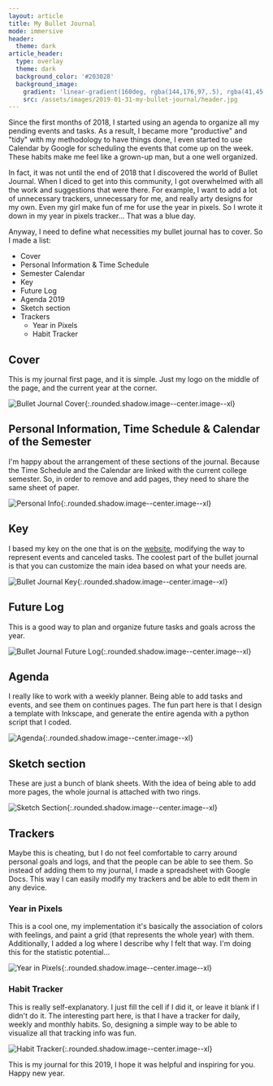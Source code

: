 ```yaml
---
layout: article
title: My Bullet Journal
mode: immersive
header:
  theme: dark
article_header:
  type: overlay
  theme: dark
  background_color: '#203028'
  background_image:
    gradient: 'linear-gradient(160deg, rgba(144,176,97,.5), rgba(41,45,52,.5))'
    src: /assets/images/2019-01-31-my-bullet-journal/header.jpg
---
```


Since the first months of 2018, I started using an agenda to organize all my pending events and tasks. As a result, I became more "productive" and "tidy" with my methodology to have things done, I even started to use Calendar by Google for scheduling the events that come up on the week. These habits make me feel like a grown-up man, but a one well organized.

In fact, it was not until the end of 2018  that I discovered the world of Bullet Journal. When I diced to get into this community, I got overwhelmed with all the work and suggestions that were there. For example, I want to add a lot of unnecessary trackers, unnecessary for me, and really arty designs for my own. Even my girl make fun of me for use the year in pixels. So I wrote it down in my year in pixels tracker... That was a blue day.

Anyway, I need to define what necessities my bullet journal has to cover. So I made a list:

- Cover
- Personal Information & Time Schedule
- Semester Calendar
- Key
- Future Log
- Agenda 2019
- Sketch section
- Trackers
    - Year in Pixels
    - Habit Tracker

## Cover
This is my journal first page, and it is simple. Just my logo on the middle of the page, and the current year at the corner.

![Bullet Journal Cover][journal_cover]{:.rounded.shadow.image--center.image--xl}

## Personal Information, Time Schedule & Calendar of the Semester
I'm happy about the arrangement of these sections of the journal. Because the Time Schedule and the Calendar are linked with the current college semester. So, in order to remove and add pages, they need to share the same sheet of paper.

![Personal Info][personal_info]{:.rounded.shadow.image--center.image--xl}

## Key
I based my key on the one that is on the [website][1], modifying the way to represent events and canceled tasks. The coolest part of the bullet journal is that you can customize the main idea based on what your needs are.

![Bullet Journal Key][key]{:.rounded.shadow.image--center.image--xl}

## Future Log
This is a good way to plan and organize future tasks and goals across the year.

![Bullet Journal Future Log][future_log]{:.rounded.shadow.image--center.image--xl}

## Agenda
I really like to work with a weekly planner. Being able to add tasks and events, and see them on continues pages.
The fun part here is that I design a template with Inkscape, and generate the entire agenda with a python script that I coded.

![Agenda][agenda]{:.rounded.shadow.image--center.image--xl}

## Sketch section
These are just a bunch of blank sheets. With the idea of being able to add more pages, the whole journal is attached with two rings.

![Sketch Section][sketch]{:.rounded.shadow.image--center.image--xl}

## Trackers
Maybe this is cheating, but I do not feel comfortable to carry around personal goals and logs, and that the people can be able to see them. So instead of adding them to my journal, I made a spreadsheet with Google Docs. This way I can easily modify my trackers and be able to edit them in any device.

### Year in Pixels
This is a cool one, my implementation it's basically the association of colors with feelings, and paint a grid (that represents the whole year) with them. Additionally, I added a log where I describe why I felt that way.
I'm doing this for the statistic potential...

![Year in Pixels][year_pixels]{:.rounded.shadow.image--center.image--xl}

### Habit Tracker
This is really self-explanatory. I just fill the cell if I did it, or leave it blank if I didn't do it.
The interesting part here, is that I have a tracker for daily, weekly and monthly habits. So, designing a simple way to be able to visualize all that tracking info was fun.

![Habit Tracker][habit]{:.rounded.shadow.image--center.image--xl}

This is my journal for this 2019, I hope it was helpful and inspiring for you. Happy new year.

[1]: (https://bulletjournal.com/)
[journal_cover]: /assets/images/2019-01-31-my-bullet-journal/cover.jpg
[personal_info]: /assets/images/2019-01-31-my-bullet-journal/personal_info.jpg
[key]: /assets/images/2019-01-31-my-bullet-journal/key.jpg
[future_log]: /assets/images/2019-01-31-my-bullet-journal/future_log.jpg
[agenda]: /assets/images/2019-01-31-my-bullet-journal/agenda.jpg
[sketch]: /assets/images/2019-01-31-my-bullet-journal/skecth.jpg
[year_pixels]: /assets/images/2019-01-31-my-bullet-journal/year_pixels.PNG
[habit]: /assets/images/2019-01-31-my-bullet-journal/habit_tracker.PNG
